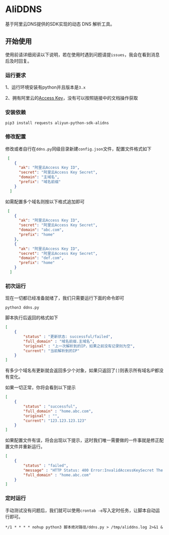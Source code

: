 # AliDDNS

基于阿里云DNS提供的SDK实现的动态 DNS 解析工具。

## 开始使用

使用前请详细阅读以下说明，若在使用时遇到问题请提`issues`，我会在看到消息后及时回复。

### 运行要求

1、运行环境安装有python并且版本是`3.x`

2、拥有阿里云的[Access Key](https://help.aliyun.com/document_detail/34414.html)，没有可以按照链接中的文档操作获取

### 安装依赖

```
pip3 install requests aliyun-python-sdk-alidns
```

### 修改配置

修改或者自行在`ddns.py`同级目录新建`config.json`文件，配置文件格式如下

```json
 [
    {
      "ak": "阿里云Access Key ID",
      "secret": "阿里云Access Key Secret",
      "domain": "主域名",
      "prefix": "域名前缀"
    }
  ]
```

如需配置多个域名则按以下格式追加即可

```json
 [
    {
      "ak": "阿里云Access Key ID",
      "secret": "阿里云Access Key Secret",
      "domain": "abc.com",
      "prefix": "home"
    },
    {
      "ak": "阿里云Access Key ID",
      "secret": "阿里云Access Key Secret",
      "domain": "def.com",
      "prefix": "home"
    }
  ]
```

### 初次运行

现在一切都已经准备就绪了，我们只需要运行下面的命令即可

```shell
python3 ddns.py
```

脚本执行后返回的格式如下

`````json
[
    {
        "status" : "更新状态: successful/failed",
        "full_domain" : "域名前缀.主域名",
        "original" : "上一次解析到的IP，如果之前没有记录则为空",
        "current": "当前解析到的IP"
    }
]
`````

有多少个域名有更新就会返回多少个对象，如果只返回了`[]`则表示所有域名IP都没有变化。

如果一切正常，你将会看到以下提示

```json
[
    {
        "status" : "successful",
        "full_domain" : "home.abc.com",
        "original" : "",
        "current": "123.123.123.123"
    }
]
```

如果配置文件有误，将会出现以下提示，这时我们唯一需要做的一件事就是修正配置文件并重新运行。

```json
[
    {
        "status" : "failed",
        "message" : "HTTP Status: 400 Error:InvalidAccessKeySecret The AccessKeySecret is incorrect. Please check your AccessKeyId and AccessKeySecret. RequestID: XXXXXX-BC1E-4F29-B3B6-01D299F099AE",
        "full_domain" : "home.abc.com"
    }
]
```

### 定时运行

手动测试没有问题后，我们就可以使用`crontab -e`写入定时任务，让脚本自动运行即可。

```text
*/1 * * * * nohup python3 脚本绝对路径/ddns.py > /tmp/aliddns.log 2>&1 &
```